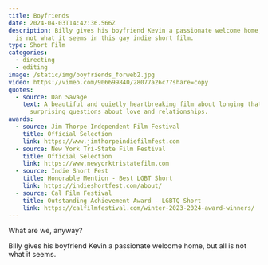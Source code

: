 ```yaml
---
title: Boyfriends
date: 2024-04-03T14:42:36.566Z
description: Billy gives his boyfriend Kevin a passionate welcome home, but all
  is not what it seems in this gay indie short film.
type: Short Film
categories:
  - directing
  - editing
image: /static/img/boyfriends_forweb2.jpg
video: https://vimeo.com/906699840/28077a26c7?share=copy
quotes:
  - source: Dan Savage
    text: A beautiful and quietly heartbreaking film about longing that asks some
      surprising questions about love and relationships.
awards:
  - source: Jim Thorpe Independent Film Festival
    title: Official Selection
    link: https://www.jimthorpeindiefilmfest.com
  - source: New York Tri-State Film Festival
    title: Official Selection
    link: https://www.newyorktristatefilm.com
  - source: Indie Short Fest
    title: Honorable Mention - Best LGBT Short
    link: https://indieshortfest.com/about/
  - source: Cal Film Festival
    title: Outstanding Achievement Award - LGBTQ Short
    link: https://calfilmfestival.com/winter-2023-2024-award-winners/
---
```

What are we, anyway? 

Billy gives his boyfriend Kevin a passionate welcome home, but all is not what it seems.